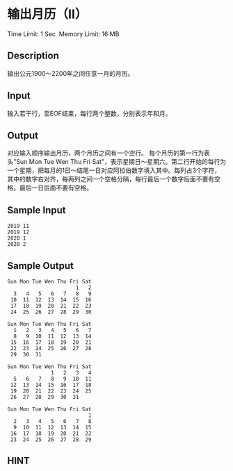 # 输出月历（II）
Time Limit: 1 Sec  Memory Limit: 16 MB


## Description
输出公元1900～2200年之间任意一月的月历。


## Input
输入若干行，至EOF结束，每行两个整数，分别表示年和月。


## Output
对应输入顺序输出月历，两个月历之间有一个空行。
每个月历的第一行为表头"Sun Mon Tue Wen Thu Fri Sat"，表示星期日～星期六。第二行开始的每行为一个星期，把每月的1日～结尾一日对应阿拉伯数字填入其中。每列占3个字符，其中的数字右对齐，每两列之间一个空格分隔，每行最后一个数字后面不要有空格。最后一日后面不要有空格。


## Sample Input
```
2019 11
2019 12
2020 1
2020 2

```
## Sample Output
```
Sun Mon Tue Wen Thu Fri Sat
                      1   2
  3   4   5   6   7   8   9
 10  11  12  13  14  15  16
 17  18  19  20  21  22  23
 24  25  26  27  28  29  30

Sun Mon Tue Wen Thu Fri Sat
  1   2   3   4   5   6   7
  8   9  10  11  12  13  14
 15  16  17  18  19  20  21
 22  23  24  25  26  27  28
 29  30  31

Sun Mon Tue Wen Thu Fri Sat
              1   2   3   4
  5   6   7   8   9  10  11
 12  13  14  15  16  17  18
 19  20  21  22  23  24  25
 26  27  28  29  30  31

Sun Mon Tue Wen Thu Fri Sat
                          1
  2   3   4   5   6   7   8
  9  10  11  12  13  14  15
 16  17  18  19  20  21  22
 23  24  25  26  27  28  29

```

## HINT
